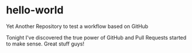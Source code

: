hello-world
===========

Yet Another Repository to test a workflow based on GitHub 

Tonight I've discovered the true power of GitHub and Pull Requests started to make sense. Great stuff guys!
